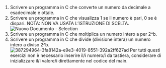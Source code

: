 1. Scrivere un programma in C che converte un numero da
decimale a esadecimale e ottale.
3. Scrivere un programma in C che visualizza 1 se il numero è
pari, 0 se è dispari. NOTA: NON VA USATA L’ISTRUZIONE DI
SCELTA.
![Nuovo Documento - Selection](https://github.com/user-attachments/assets/da291d8e-685e-45b2-88f9-2d606262dd5f)
5. Scrivere un programma in C che moltiplica un numero intero a
per 2^b.
6. Scrivere un programma in C che divide (divisione intera) un
numero intero a diviso 2^b.
![387294964-3fa8142a-e9e3-4019-8551-392a2ff627ad](https://github.com/user-attachments/assets/5127e602-8fda-40d9-8f01-0aec931f9689)
Per tutti questi esercizi non è necessario inserire il/i numero/i da
tastiera, considerare di inizializzare il/i valore/i direttamente nel codice del main.
